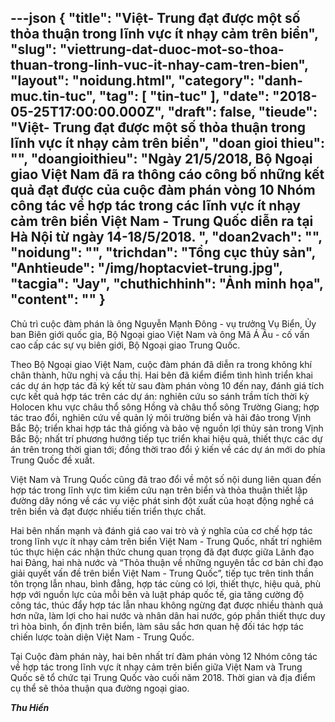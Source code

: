 ---json
{
    "title": "Việt- Trung đạt được một số thỏa thuận trong lĩnh vực ít nhạy cảm trên biển",
    "slug": "viettrung-dat-duoc-mot-so-thoa-thuan-trong-linh-vuc-it-nhay-cam-tren-bien",
    "layout": "noidung.html",
    "category": "danh-muc.tin-tuc",
    "tag": [
        "tin-tuc"
    ],
    "date": "2018-05-25T17:00:00.000Z",
    "draft": false,
    "tieude": "Việt- Trung đạt được một số thỏa thuận trong lĩnh vực ít nhạy cảm trên biển",
    "doan gioi thieu": "",
    "doangioithieu": "Ngày 21/5/2018, Bộ Ngoại giao Việt Nam đã ra thông cáo công bố những kết quả đạt được của cuộc đàm phán vòng 10 Nhóm công tác về hợp tác trong các lĩnh vực ít nhạy cảm trên biển Việt Nam - Trung Quốc diễn ra tại Hà Nội từ ngày 14-18/5/2018. ",
    "doan2vach": "",
    "noidung": "",
    "trichdan": "Tổng cục thủy sản",
    "Anhtieude": "/img/hoptacviet-trung.jpg",
    "tacgia": "Jay",
    "chuthichhinh": "Ảnh minh họa",
    "__content__": ""
}
---
<p><span style="font-size:14px">Chủ tr&igrave; cuộc đ&agrave;m ph&aacute;n l&agrave; &ocirc;ng Nguyễn Mạnh Đ&ocirc;ng - vụ trưởng Vụ Biển, Ủy ban Bi&ecirc;n giới quốc gia, Bộ Ngoại giao Vi&ecirc;̣t Nam v&agrave; &ocirc;ng M&atilde; &Aacute; &Acirc;u - cố vấn cao cấp c&aacute;c sự vụ bi&ecirc;n giới, Bộ Ngoại giao Trung Quốc.</span></p>

<p><span style="font-size:14px">Theo B&ocirc;̣ Ngoại giao Việt Nam, cu&ocirc;̣c đàm phán đã di&ecirc;̃n ra trong kh&ocirc;ng kh&iacute; ch&acirc;n th&agrave;nh, hữu nghị v&agrave; cầu thị. Hai b&ecirc;n đ&atilde; kiểm điểm t&igrave;nh h&igrave;nh triển khai c&aacute;c dự &aacute;n hợp t&aacute;c đ&atilde; k&yacute; kết từ sau đ&agrave;m ph&aacute;n v&ograve;ng 10 đến nay, đ&aacute;nh gi&aacute; t&iacute;ch cực kết quả hợp t&aacute;c tr&ecirc;n c&aacute;c dự &aacute;n: nghi&ecirc;n cứu so s&aacute;nh trầm t&iacute;ch thời kỳ Holocen khu vực ch&acirc;u thổ s&ocirc;ng Hồng v&agrave; ch&acirc;u thổ s&ocirc;ng Trường Giang; hợp t&aacute;c trao đổi, nghi&ecirc;n cứu về quản l&yacute; m&ocirc;i trường biển v&agrave; hải đảo trong Vịnh Bắc Bộ; triển khai hợp t&aacute;c thả giống v&agrave; bảo vệ nguồn lợi thủy sản trong Vịnh Bắc Bộ; nhất tr&iacute; phương hướng tiếp tục triển khai hiệu quả, thiết thực c&aacute;c dự &aacute;n tr&ecirc;n trong thời gian tới; đồng thời trao đổi &yacute; kiến về c&aacute;c dự &aacute;n mới do ph&iacute;a Trung Quốc đề xuất.</span></p>

<p><span style="font-size:14px">Vi&ecirc;̣t Nam và Trung Qu&ocirc;́c cũng đ&atilde; trao đổi về một số nội dung li&ecirc;n quan đến hợp t&aacute;c trong lĩnh vực t&igrave;m kiếm cứu nạn tr&ecirc;n biển v&agrave; thỏa thuận thiết lập đường d&acirc;y n&oacute;ng về c&aacute;c vụ việc ph&aacute;t sinh đột xuất của hoạt động nghề c&aacute; tr&ecirc;n biển v&agrave; đạt được nhiều tiến triển thực chất.</span></p>

<p><span style="font-size:14px">Hai b&ecirc;n nhấn mạnh v&agrave; đ&aacute;nh gi&aacute; cao vai tr&ograve; v&agrave; &yacute; nghĩa của cơ chế hợp t&aacute;c trong lĩnh vực &iacute;t nhạy cảm tr&ecirc;n biển Việt Nam - Trung Quốc, nhất tr&iacute; nghi&ecirc;m t&uacute;c thực hiện c&aacute;c nhận thức chung quan trọng đ&atilde; đạt được giữa L&atilde;nh đạo hai Đảng, hai nh&agrave; nước v&agrave; &ldquo;Thỏa thuận về những nguy&ecirc;n tắc cơ bản chỉ đạo giải quyết vấn đề tr&ecirc;n biển Việt Nam - Trung Quốc&rdquo;, tiếp tục tr&ecirc;n tinh thần t&ocirc;n trọng lẫn nhau, b&igrave;nh đẳng, hợp t&aacute;c c&ugrave;ng c&oacute; lợi, thiết thực, hiệu quả, ph&ugrave; hợp với nguồn lực của mỗi b&ecirc;n v&agrave; luật ph&aacute;p quốc tế, gia tăng cường độ c&ocirc;ng t&aacute;c, th&uacute;c đẩy hợp t&aacute;c lẫn nhau kh&ocirc;ng ngừng đạt được nhiều th&agrave;nh quả hơn nữa, l&agrave;m lợi cho hai nước v&agrave; nh&acirc;n d&acirc;n hai nước, g&oacute;p phần thiết thực duy tr&igrave; h&ograve;a b&igrave;nh, ổn định tr&ecirc;n biển, l&agrave;m s&acirc;u sắc hơn quan hệ đối t&aacute;c hợp t&aacute;c chiến lược to&agrave;n diện Việt Nam - Trung Quốc.</span></p>

<p><span style="font-size:14px">Tại Cu&ocirc;̣c đàm phán này, hai b&ecirc;n nhất tr&iacute; đ&agrave;m ph&aacute;n v&ograve;ng 12 Nh&oacute;m c&ocirc;ng t&aacute;c về hợp t&aacute;c trong lĩnh vực &iacute;t nhạy cảm tr&ecirc;n biển giữa Việt Nam v&agrave; Trung Quốc sẽ tổ chức tại Trung Quốc v&agrave;o cuối năm 2018. Thời gian v&agrave; địa điểm cụ thể sẽ thỏa thuận qua đường ngoại giao.</span></p>

<p><span style="font-size:14px"><strong><em>Thu Hi&ecirc;̀n</em></strong></span></p>
